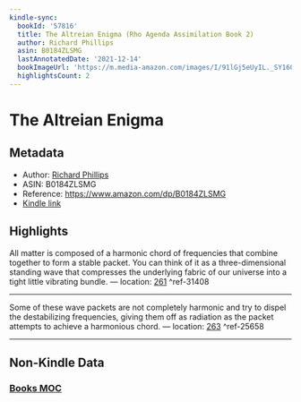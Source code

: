 ```yaml
---
kindle-sync:
  bookId: '57816'
  title: The Altreian Enigma (Rho Agenda Assimilation Book 2)
  author: Richard Phillips
  asin: B0184ZLSMG
  lastAnnotatedDate: '2021-12-14'
  bookImageUrl: 'https://m.media-amazon.com/images/I/91lGj5eUyIL._SY160.jpg'
  highlightsCount: 2
---
```

# The Altreian Enigma
## Metadata
* Author: [Richard Phillips](https://www.amazon.comundefined)
* ASIN: B0184ZLSMG
* Reference: https://www.amazon.com/dp/B0184ZLSMG
* [Kindle link](kindle://book?action=open&asin=B0184ZLSMG)

## Highlights
All matter is composed of a harmonic chord of frequencies that combine together to form a stable packet. You can think of it as a three-dimensional standing wave that compresses the underlying fabric of our universe into a tight little vibrating bundle. — location: [261](kindle://book?action=open&asin=B0184ZLSMG&location=261) ^ref-31408

---
Some of these wave packets are not completely harmonic and try to dispel the destabilizing frequencies, giving them off as radiation as the packet attempts to achieve a harmonious chord. — location: [263](kindle://book?action=open&asin=B0184ZLSMG&location=263) ^ref-25658

---
## Non-Kindle Data
### [Books MOC](Books%20MOC.md)
